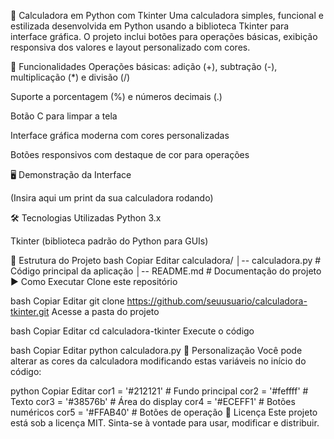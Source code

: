 🧮 Calculadora em Python com Tkinter
Uma calculadora simples, funcional e estilizada desenvolvida em Python usando a biblioteca Tkinter para interface gráfica.
O projeto inclui botões para operações básicas, exibição responsiva dos valores e layout personalizado com cores.

🚀 Funcionalidades
Operações básicas: adição (+), subtração (-), multiplicação (*) e divisão (/)

Suporte a porcentagem (%) e números decimais (.)

Botão C para limpar a tela

Interface gráfica moderna com cores personalizadas

Botões responsivos com destaque de cor para operações

🖥️ Demonstração da Interface

(Insira aqui um print da sua calculadora rodando)

🛠️ Tecnologias Utilizadas
Python 3.x

Tkinter (biblioteca padrão do Python para GUIs)

📂 Estrutura do Projeto
bash
Copiar
Editar
calculadora/
│-- calculadora.py   # Código principal da aplicação
│-- README.md         # Documentação do projeto
▶️ Como Executar
Clone este repositório

bash
Copiar
Editar
git clone https://github.com/seuusuario/calculadora-tkinter.git
Acesse a pasta do projeto

bash
Copiar
Editar
cd calculadora-tkinter
Execute o código

bash
Copiar
Editar
python calculadora.py
📌 Personalização
Você pode alterar as cores da calculadora modificando estas variáveis no início do código:

python
Copiar
Editar
cor1 = '#212121' # Fundo principal
cor2 = '#feffff' # Texto
cor3 = '#38576b' # Área do display
cor4 = '#ECEFF1' # Botões numéricos
cor5 = '#FFAB40' # Botões de operação
📜 Licença
Este projeto está sob a licença MIT.
Sinta-se à vontade para usar, modificar e distribuir.

